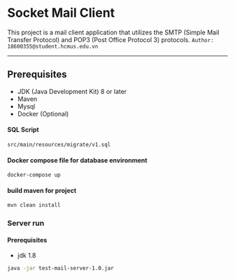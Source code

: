 # Socket Mail Client

This project is a mail client application that utilizes the SMTP (Simple Mail Transfer Protocol) and POP3 (Post Office Protocol 3) protocols.
``Author: 18600355@student.hcmus.edu.vn``
***
## Prerequisites

- JDK (Java Development Kit) 8 or later
- Maven
- Mysql
- Docker (Optional)
#### SQL Script
``src/main/resources/migrate/v1.sql
``
#### Docker compose file for database environment
``
docker-compose up
``
#### build maven for project
```bash
mvn clean install
```
### Server run
#### Prerequisites
- jdk 1.8
```bash
java -jar test-mail-server-1.0.jar
```